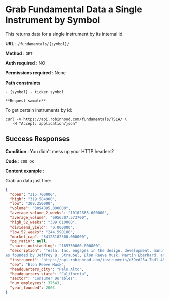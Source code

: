 # Grab Fundamental Data a Single Instrument by Symbol

This returns data for a single instrument by its internal id.

**URL** : `/fundamentals/{symbol}/`

**Method** : `GET`

**Auth required** : NO

**Permissions required** : None

**Path constraints**

    - {symbol} - ticker symbol

    **Request sample**

To get certain instruments by id:

```
curl -v https://api.robinhood.com/fundamentals/TSLA/ \
   -H "Accept: application/json"
```

## Success Responses

**Condition** : You didn't mess up your HTTP headers?

**Code** : `200 OK`

**Content example** :

Grab an data just fine:

```json
{
  "open": "315.700000",
  "high": "319.584900",
  "low": "309.250000",
  "volume": "3094095.000000",
  "average_volume_2_weeks": "10102865.000000",
  "average_volume": "6956307.573700",
  "high_52_weeks": "389.610000",
  "dividend_yield": "0.000000",
  "low_52_weeks": "244.590100",
  "market_cap": "54128182500.000000",
  "pe_ratio": null,
  "shares_outstanding": "169750000.000000",
  "description": "Tesla, Inc. engages in the design, development, manufacture, and sale of fully electric vehicles, energy generation and storage systems. It also provides vehicle service centers, supercharger station, and self-driving capability. The firm operates through Automotive, and Energy Generation and Storage segments. The Automotive segmeng includes the design, development, manuafcture and sale of electric vehicles. The Energy GEneration and Storage segment includes the design, manufacture, installation, sale, and lease of stationary energy storage products and solar energy systems, and sale of electricity generated by its solar energy systems to customers. The company w* Connection #0 to host api.robinhood.com left intact
as founded by Jeffrey B. Straubel, Elon Reeve Musk, Martin Eberhard, and Marc Tarpenning on July 1, 2003 and is headquartered in Palo Alto, CA.",
  "instrument": "https://api.robinhood.com/instruments/e39ed23a-7bd1-4587-b060-71988d9ef483/",
  "ceo": "Elon Reeve Musk",
  "headquarters_city": "Palo Alto",
  "headquarters_state": "California",
  "sector": "Consumer Durables",
  "num_employees": 37543,
  "year_founded": 2003
}
```
